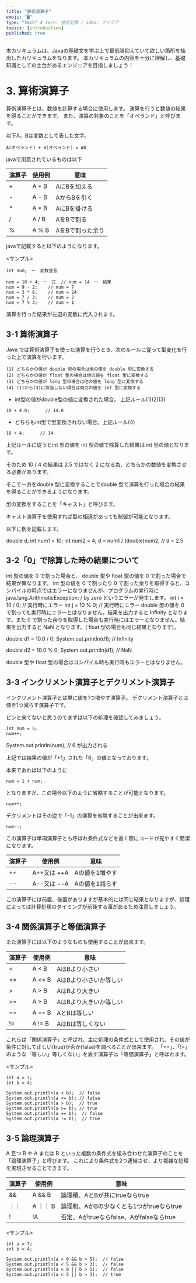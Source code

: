 ```yaml
---
title: "算術演算子"
emoji: "🖥"
type: "tech" # tech: 技術記事 / idea: アイデア
topics: [introduction]
published: true
---
```

本カリキュラムは、Javaの基礎文を学ぶ上で最低限抑えていて欲しい箇所を抽出したカリキュラムをなります。
本カリキュラムの内容を十分に理解し、基礎知識としての土台があるエンジニアを目指しましょう！

#  3. 算術演算子
算術演算子とは、数値を計算する場合に使用します。
演算を行うと数値の結果を得ることができます。
また、演算の対象のことを「オペランド」と呼びます。

以下A、Bは変数として表した文字。

```
A(オペランド) + B(オペランド) = AB
```

javaで用意されているものは以下

| 演算子 | 使用例    | 意味        |
|-----|--------|-----------|
| +   | A + B  | AにBを加える   |
| -   | A - B  | AからBを引く   |
| *   | A * B  | AにBを掛ける   |
| /   | A / B  | AをBで割る    |
| %   | A % B  | AをBで割った余り |


javaで記載すると以下のようになります。

<サンプル>
```
int num;　ー　変数宣言

num = 10 + 4; ー　式  // num = 14　ー　結果
num = 9 - 2;    // num = 7
num = 3 * 8;    // num = 24
num = 7 / 3;    // num = 2
num = 7 % 3;    // num = 1
```

演算を行った結果が左辺の変数に代入されます。


##  3-1 算術演算子

Java では算術演算子を使った演算を行うとき、次のルールに従って型変化を行った上で演算を行います。

```
(1) どちらかの値が double 型の場合は他の値を double 型に変換する
(2) どちらかの値が float 型の場合は他の値を float 型に変換する
(3) どちらかの値が long 型の場合は他の値を long 型に変換する
(4) (1)から(3)に該当しない場合は両方の値を int 型に変換する
```

* int型の値がdouble型の値に変換された場合。 上記ルール(1)(2)(3)
```
10 + 4.0;      // 14.0
```

* どちらもint型で型変換されない場合。上記ルール(4)
```
10 + 4;      // 14
```

上記ルールに従うとint 型の値を int 型の値で除算した結果は int 型の値となります。

そのため 10 / 4 の結果は 2.5 ではなく 2 になる為、どちらかの数値を変換させる必要があります。

そこで一方をdouble 型に変換することでdouble 型で演算を行った場合の結果を得ることができるようになります。

型の変換をすることを「キャスト」と呼びます。

キャスト演算子を使用すれば型の相違があっても制御が可能となります。

以下に例を記載します。

double d; int num1 = 10; int num2 = 4; d = num1 / (double)num2; // d = 2.5



## 3-2「0」で除算した時の結果について
int 型の値を 0 で割った場合と、 double 型や float 型の値を 0 で割った場合で結果が異なります。
int 型の値を 0 で割ったり 0 で割った余りを取得すると、コンパイルの時点ではエラーになりませんが、プログラムの実行時に java.lang.ArithmeticException: / by zero というエラーが発生します。
int i = 10 / 0;  // 実行時にエラー
int j = 10 % 0;  // 実行時にエラー
double 型の値を 0 で割っても実行時にエラーとはなりません。結果を出力すると Infinity となります。また 0 で割った余りを取得した場合も実行時にはエラーとなりません。結果を出力すると NaN となります。( float 型の場合も同じ結果となります)。

double d1 = 10.0 / 0;
System.out.println(d1);   // Infinity

double d2 = 10.0 % 0;
System.out.println(d1);   // NaN

double 型や float 型の場合はコンパイル時も実行時もエラーとはなりません。


## 3-3 インクリメント演算子とデクリメント演算子


インクリメント演算子とは単に値を1つ増やす演算子。
デクリメント演算子とは値を1つ減らす演算子です。

ピンと来てないと思うのでまずは以下の処理を確認してみましょう。

```
int num = 5;
num++;
```
System.out.println(num);  // 6 が出力される

上記では結果の値が「+1」された「6」の値となっております。

本来であれば以下のように

```
num = 1 + num;
```
となりますが、この場合以下のように省略することが可能となります。

```
num++;
```
デクリメントはその逆で「-1」の演算を省略することが出来ます。

```
num--;
```
この演算子は単項演算子とも呼ばれ条件式などを書く際にコードが見やすく簡潔になります。


| 演算子 | 使用例        | 意味        |
|-----|------------|-----------|
| ++  | A++又は ++A  | Aの値を1増やす  |
| --  | A--又は --A  | Aの値を1減らす  |

この演算子には前置、後置がありますが基本的には同じ結果となりますが、処理によっては計算処理のタイミングが前後する事があるため注意しましょう。

## 3-4 関係演算子と等価演算子

また演算子には以下のようなものも使用することが出来ます。

| 演算子  | 使用例    | 意味           |
|------|--------|--------------|
| <    | A < B  | AはBより小さい     |
| <=   | A <= B | AはBより小さいか等しい |
| >    | A > B  | AはBより大きい     |
| >=   | A > B  | AはBより大きいか等しい |
| ==   | A == B | AとBは等しい      |
| !=   | A != B | AはBは等しくない    |

これらは「関係演算子」と呼ばれ、主に処理の条件式として使用され、その値が条件に対して正しい(true)か否か(false)を調べることが出来ます。
「==」、「!=」のような「等しい」等しくない」を表す演算子は「等価演算子」と呼ばれます。

<サンプル>
```
int a = 7;
int b = 4;

System.out.println(a < b);  // false
System.out.println(a <= b); // false
System.out.println(a > b);  // true
System.out.println(a >= b); // true
System.out.println(a == b);  // false
System.out.println(a != b);  // true
```

## 3-5 論理演算子
A 且つ B や A または B といった複数の条件式を組み合わせた演算子のことを「論理演算子」と呼びます。
これにより条件式を2つ連結させ、より複雑な処理を実現させることできます。

| 演算子 | 使用例    | 意味                              |
|-----|--------|---------------------------------|
| &&  | A && B | 論理積、AとBが共にtrueならtrue            |
| ｜｜  | A ｜｜ B | 論理和、AかBの少なくとも1つがtrueならtrue      |
| !   | !A	    | 否定、Aがtrueならfalse、Aがfalseならtrue  |


<サンプル>
```
int a = 7;
int b = 4;

System.out.println(a < 0 && b > 5);  // false
System.out.println(a < 5 && b > 3);  // false
System.out.println(a < 0 || b > 5);  // false
System.out.println(a < 5 || b > 3);  // true
```

